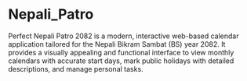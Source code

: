 # Nepali_Patro
Perfect Nepali Patro 2082 is a modern, interactive web-based calendar application tailored for the Nepali Bikram Sambat (BS) year 2082. It provides a visually appealing and functional interface to view monthly calendars with accurate start days, mark public holidays with detailed descriptions, and manage personal tasks.
